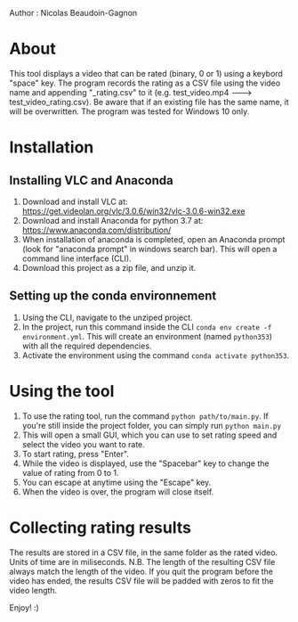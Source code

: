 Author : Nicolas Beaudoin-Gagnon

# About
This tool displays a video that can be rated (binary, 0 or 1) using a keybord "space" key. The program records the rating as a CSV file using the video name and appending "_rating.csv" to it (e.g. test_video.mp4 ---> test_video_rating.csv). Be aware that if an existing file has the same name, it will be overwritten. The program was tested for Windows 10 only.

# Installation
## Installing VLC and Anaconda
1. Download and install VLC at: https://get.videolan.org/vlc/3.0.6/win32/vlc-3.0.6-win32.exe
2. Download and install Anaconda for python 3.7 at: https://www.anaconda.com/distribution/
3. When installation of anaconda is completed, open an Anaconda prompt (look for "anaconda prompt" in windows search bar). This will open a command line interface (CLI). 
4. Download this project as a zip file, and unzip it.

## Setting up the conda environnement 
1. Using the CLI, navigate to the unziped project. 
2. In the project, run this command inside the CLI  ```conda env create -f environment.yml```. This will create an environment (named ```python353```) with all the required dependencies. 
3. Activate the environment using the command ```conda activate python353```. 

# Using the tool
1. To use the rating tool, run the command ```python path/to/main.py```. If you're still inside the project folder, you can simply run 
```python main.py```
2. This will open a small GUI, which you can use to set rating speed and select the video you want to rate.
3. To start rating, press "Enter".
4. While the video is displayed, use the "Spacebar" key to change the value of rating from 0 to 1. 
5. You can escape at anytime using the "Escape" key. 
6. When the video is over, the program will close itself.

# Collecting rating results
The results are stored in a CSV file, in the same folder as the rated video. Units of time are in miliseconds. 
N.B. The length of the resulting CSV file always match the length of the video. If you quit the program before the video has ended, the results CSV file will be padded with zeros to fit the video length. 

Enjoy! :) 
